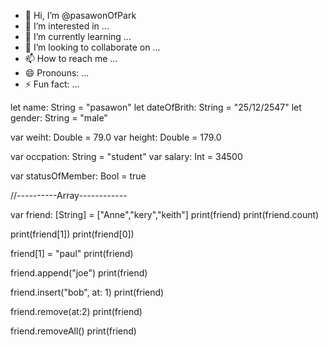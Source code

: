 - 👋 Hi, I’m @pasawonOfPark
- 👀 I’m interested in ...
- 🌱 I’m currently learning ...
- 💞️ I’m looking to collaborate on ...
- 📫 How to reach me ...
- 😄 Pronouns: ...
- ⚡ Fun fact: ...

<!---
pasawonOfPark/pasawonOfPark is a ✨ special ✨ repository because its `README.md` (this file) appears on your GitHub profile.
You can click the Preview link to take a look at your changes.
--->

let name: String = "pasawon"
let dateOfBrith: String = "25/12/2547"
let gender: String = "male"

var weiht: Double = 79.0
var height: Double = 179.0

var occpation: String = "student"
var salary: Int = 34500

var statusOfMember: Bool = true 

//----------Array------------

var friend: [String] = ["Anne","kery","keith"]
print(friend)
print(friend.count)

print(friend[1])
print(friend[0])

friend[1] = "paul"
print(friend) 

friend.append("joe")
print(friend)

friend.insert("bob", at: 1)
print(friend)

friend.remove(at:2)
print(friend)

friend.removeAll()
print(friend)
